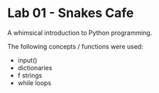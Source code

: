 # Lab 01 - Snakes Cafe

A whimsical introduction to Python programming.

The following concepts / functions were used:
- input()
- dictionaries
- f strings
- while loops

